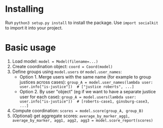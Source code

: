 # Installing
Run `python3 setup.py install` to install the package.
Use `import socialkit` to import it into your project.

# Basic usage
1. Load model: `model = Model(filename=...)`
2. Create coordination object: `coord = Coord(model)`
3. Define groups using `model.users` or `model.user_names`:
    - Option 1. Merge users with the same name (for example to group justices across cases):
            `group_A = model.user_names(lambda user: user.info["is-justice"])  # ["justice roberts", ...]`
    - Option 2. By user "object" (eg if we want to have a separate justice user for each case):
            `group_A = model.users(lambda user: user.info["is-justice"])  # [roberts-case1, ginsburg-case3, ...]`
4. Compute coordination: `scores = model.score(group_A, group_B)`
5. (Optional) get aggregate scores:
        `average_by_marker_agg1, average_by_marker, agg1, agg2, agg3 = model.score_report(scores)`

